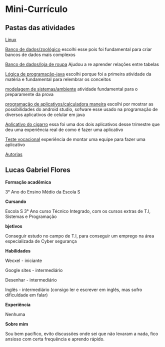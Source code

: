 
# Mini-Currículo

## Pastas das atividades
[Linux](Ferramentas-de-TI/)

[Banco de dados/zoológico](bancoDeDados/zoologico.sql) escolhi esse pois foi fundamental para criar bancos de dados mais complexos

[Banco de dados/loja de roupa](bancoDeDados/lojaDeRoupa.sql) Ajudou a re aprender relações entre tabelas

[Lógica de programação-java](lógica_computacional/) escolhi porque foi a primeira atividade da matéria e fundamental para relembrar os conceitos

[modelagem de sistemas/ambiente](modelagemDeSistemas/xexenia/) atividade fundamental para o preparamente da prova

[programação de aplicativos/calculadora maneira](programacaoDeApp/calculadora%20maneira/calculadoramaneira/) escolhi por mostrar as possibilidades do android studio, sofware esse usado na programação de diversos aplicativos de celular em java

[Aplicativo do cigarro](https://github.com/felix856/CigarroELetronico) essa foi uma dos dois aplicativos desse trimestre que deu uma experiência real de como é fazer uma aplicativo

[Teste vocacional](SA/) experiência de montar uma equipe para fazer uma aplicativo

[Autorias](autorias/)

## Lucas Gabriel Flores
<b> Formação acadêmica </b>

3° Ano do Ensino Médio da Escola S

<b>Cursando </b>

Escola S 3° Ano curso Técnico Integrado, com os cursos extras de T.I, Sistemas e Programação

<b>bjetivos </b>

Conseguir estudo no campo de T.I, para conseguir um emprego na área especializada de Cyber segurança

<b>Habilidades </b>

Wecxel - iniciante

Google sites - intermediário

Desenhar - intermediário

Inglês - intermediário (consigo ler e escrever em inglês, mas sofro dificuldade em falar)

<b>Experiência </b>

Nenhuma

<b>Sobre mim </b>

Sou bem pacífico, evito discussões onde sei que não levaram a nada, fico ansioso com certa frequência e aprendo rápido.
